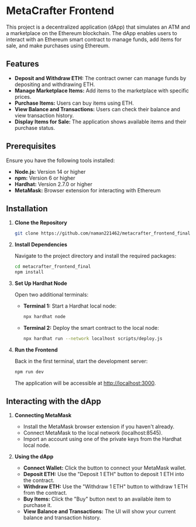 # MetaCrafter Frontend 

This project is a decentralized application (dApp) that simulates an ATM and a marketplace on the Ethereum blockchain. The dApp enables users to interact with an Ethereum smart contract to manage funds, add items for sale, and make purchases using Ethereum.

## Features

- **Deposit and Withdraw ETH:** The contract owner can manage funds by depositing and withdrawing ETH.
- **Manage Marketplace Items:** Add items to the marketplace with specific prices.
- **Purchase Items:** Users can buy items using ETH.
- **View Balance and Transactions:** Users can check their balance and view transaction history.
- **Display Items for Sale:** The application shows available items and their purchase status.

## Prerequisites

Ensure you have the following tools installed:

- **Node.js:** Version 14 or higher
- **npm:** Version 6 or higher
- **Hardhat:** Version 2.7.0 or higher
- **MetaMask:** Browser extension for interacting with Ethereum

## Installation

1. **Clone the Repository**

   ```bash
   git clone https://github.com/naman221462/metacrafter_frontend_final.git
   ```

2. **Install Dependencies**

   Navigate to the project directory and install the required packages:

   ```bash
   cd metacrafter_frontend_final
   npm install
   ```

3. **Set Up Hardhat Node**

   Open two additional terminals:

   - **Terminal 1:** Start a Hardhat local node:

     ```bash
     npx hardhat node
     ```

   - **Terminal 2:** Deploy the smart contract to the local node:

     ```bash
     npx hardhat run --network localhost scripts/deploy.js
     ```

4. **Run the Frontend**

   Back in the first terminal, start the development server:

   ```bash
   npm run dev
   ```

   The application will be accessible at [http://localhost:3000](http://localhost:3000).

## Interacting with the dApp

1. **Connecting MetaMask**

   - Install the MetaMask browser extension if you haven't already.
   - Connect MetaMask to the local network (localhost:8545).
   - Import an account using one of the private keys from the Hardhat local node.

2. **Using the dApp**

   - **Connect Wallet:** Click the button to connect your MetaMask wallet.
   - **Deposit ETH:** Use the "Deposit 1 ETH" button to deposit 1 ETH into the contract.
   - **Withdraw ETH:** Use the "Withdraw 1 ETH" button to withdraw 1 ETH from the contract.
   - **Buy Items:** Click the "Buy" button next to an available item to purchase it.
   - **View Balance and Transactions:** The UI will show your current balance and transaction history.
